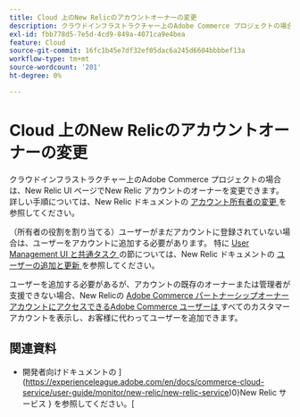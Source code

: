 ```yaml
---
title: Cloud 上のNew Relicのアカウントオーナーの変更
description: クラウドインフラストラクチャー上のAdobe Commerce プロジェクトの場合は、New Relic UI ページでNew Relic アカウントのオーナーを変更できます。 手順について詳しくは、New Relic ドキュメントの [ アカウントとユーザーアクセスの管理に関するチュートリアル ] （https://docs.newrelic.com/docs/accounts/accounts-billing/new-relic-one-user-management/account-user-mgmt-tutorial/）を参照してください。
exl-id: fbb778d5-7e5d-4cd9-849a-4071ca9e4bea
feature: Cloud
source-git-commit: 16fc1b45e7df32ef05dac6a245d6604bbbbef13a
workflow-type: tm+mt
source-wordcount: '201'
ht-degree: 0%

---
```


# Cloud 上のNew Relicのアカウントオーナーの変更

クラウドインフラストラクチャー上のAdobe Commerce プロジェクトの場合は、New Relic UI ページでNew Relic アカウントのオーナーを変更できます。 詳しい手順については、New Relic ドキュメントの [ アカウント所有者の変更 ](https://docs.newrelic.com/docs/accounts/accounts-billing/new-relic-one-user-management/account-user-mgmt-tutorial/) を参照してください。

（所有者の役割を割り当てる）ユーザーがまだアカウントに登録されていない場合は、ユーザーをアカウントに追加する必要があります。 特に [User Management UI と共通タスク ](https://docs.newrelic.com/docs/accounts/accounts-billing/new-relic-one-user-management/user-management-ui-and-tasks/#add-users) の節については、New Relic ドキュメントの [ ユーザーの追加と更新 ](https://docs.newrelic.com/docs/accounts/accounts-billing/new-relic-one-user-management/user-management-ui-and-tasks/#where) を参照してください。

ユーザーを追加する必要があるが、アカウントの既存のオーナーまたは管理者が支援できない場合、New Relicの [Adobe Commerce パートナーシップオーナーアカウントにアクセスできるAdobe Commerce ユーザーは ](https://account.newrelic.com/accounts/1311131/users) すべてのカスタマーアカウントを表示し、お客様に代わってユーザーを追加できます。

## 関連資料

* 開発者向けドキュメントの ](https://experienceleague.adobe.com/en/docs/commerce-cloud-service/user-guide/monitor/new-relic/new-relic-service)0}New Relic サービス } を参照してください。[
